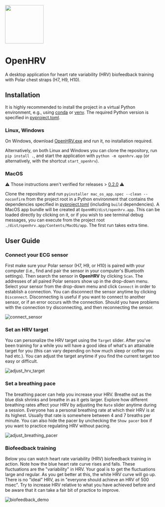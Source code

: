 <img src="https://github.com/JanCBrammer/OpenHRV/raw/main/docs/logo.png" width="125" height="125" />

# OpenHRV

A desktop application for heart rate variability (HRV) biofeedback training with
Polar chest straps (H7, H9, H10).

## Installation
It is highly recommended to install the project in a virtual Python environment,
e.g., using [conda](https://docs.python.org/3/library/venv.html) or
[venv](https://docs.python.org/3/library/venv.html).
The required Python version is specified in
[pyproject.toml](https://github.com/JanCBrammer/OpenHRV/blob/main/pyproject.toml).


### Linux, Windows
On Windows, download [OpenHRV.exe](https://github.com/JanCBrammer/OpenHRV/releases/latest)
and run it, no installation required.

Alternatively, on both Linux and Windows you can clone the repository, run `pip install .`,
and start the application with `python -m openhrv.app` (or alternatively, with the shortcut `start_openhrv`).

### MacOS
:warning: Those instructions aren't verified for releases > [0.2.0](https://github.com/JanCBrammer/OpenHRV/releases/tag/v0.2.0) :warning:

Clone the repository and run `pyinstaller mac_os_app.spec --clean --noconfirm` from the project root
in a Python environment that contains the dependencies specified in 
[pyproject.toml](https://github.com/JanCBrammer/OpenHRV/blob/main/pyproject.toml) (including `build` dependencies).
A MacOS app bundle will be created at `OpenHRV/dist/openhrv.app`.
This can be loaded directly by clicking on it, or if you wish to see terminal debug messages,
you can execute from the project root `./dist/openhrv.app/Contents/MacOS/app`.
The first run takes extra time. 

## User Guide

### Connect your ECG sensor
First make sure your Polar sensor (H7, H9, or H10) is paired with your computer
(i.e., find and pair the sensor in your computer's Bluetooth settings).
Then search the sensor in **OpenHRV** by clicking `Scan`. The addresses of all
paired Polar sensors show up in the drop-down menu. Select your sensor from the
drop-down menu and click `Connect` in order to establish a connection. You can
disconnect the sensor anytime by clicking `Disconnect`. Disconnecting is useful
if you want to connect to another sensor, or if an error occurs with the connection.
Should you have problems with the connection try disconnecting, and then reconnecting
the sensor.

![connect_sensor](https://github.com/JanCBrammer/OpenHRV/raw/main/docs/connect_sensor.gif)

### Set an HRV target
You can personalize the HRV target using the `Target` slider. After you've
been training for a while you will have a good idea of what's an attainable target
for you (this can vary depending on how much sleep or coffee you had etc.). You
can adjust the target anytime if you find the current target too easy or difficult.

![adjust_hrv_target](https://github.com/JanCBrammer/OpenHRV/raw/main/docs/adjust_hrv_target.gif)

### Set a breathing pace
The breathing pacer can help you increase your HRV. Breathe out as the blue
disk shrinks and breathe in as it gets larger. Explore how different breathing rates
affect your HRV by adjusting the `Rate` slider anytime during a session. Everyone
has a personal breathing rate at which their HRV is at its highest. Usually that
rate is somewhere between 4 and 7 breaths per minute. You can also hide the pacer
by unchecking the `Show pacer` box if you want to practice regulating HRV without pacing.

![adjust_breathing_pacer](https://github.com/JanCBrammer/OpenHRV/raw/main/docs/adjust_breathing_pacer.gif)


### Biofeedback training
Below you can watch heart rate variability (HRV) biofeedback training in action. Note
how the blue heart rate curve rises and falls. These fluctuations are the "variability"
in HRV. Your goal is to get the fluctuations large and regular. As you get better at this,
the white HRV curve will go up. There is no "ideal" HRV, as in "everyone should achieve
an HRV of 500 msec". Try to increase HRV relative to what you have achieved before
and be aware that it can take a fair bit of practice to improve.

![biofeedback_demo](https://github.com/JanCBrammer/OpenHRV/raw/main/docs/biofeedback_demo.gif)
